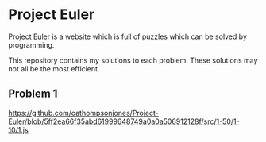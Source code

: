 # Project Euler

[Project Euler](https://projecteuler.net) is a website which is full of puzzles which can be solved by programming.

This repository contains my solutions to each problem. These solutions may not all be the most efficient.

## Problem 1

https://github.com/oathompsonjones/Project-Euler/blob/5ff2ea66f35abd61999648749a0a0a506912128f/src/1-50/1-10/1.js